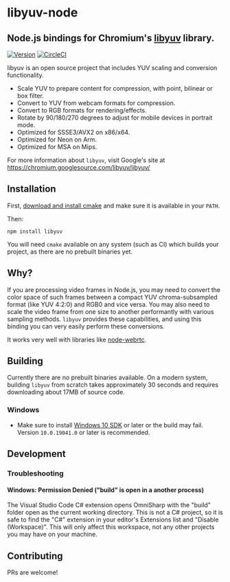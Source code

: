 # libyuv-node
## Node.js bindings for Chromium's [libyuv](https://chromium.googlesource.com/libyuv/libyuv/) library. 

[![Version](https://img.shields.io/npm/v/libyuv.svg)](https://www.npmjs.com/package/libyuv)
[![CircleCI](https://circleci.com/gh/astronautlabs/libyuv-node.svg?style=svg)](https://circleci.com/gh/astronautlabs/libyuv-node)


libyuv is an open source project that includes YUV scaling and conversion functionality.

- Scale YUV to prepare content for compression, with point, bilinear or box filter.
- Convert to YUV from webcam formats for compression.
- Convert to RGB formats for rendering/effects.
- Rotate by 90/180/270 degrees to adjust for mobile devices in portrait mode.
- Optimized for SSSE3/AVX2 on x86/x64.
- Optimized for Neon on Arm.
- Optimized for MSA on Mips.

For more information about `libyuv`, visit Google's site at https://chromium.googlesource.com/libyuv/libyuv/

## Installation 

First, [download and install cmake](https://cmake.org/download/) and make sure it 
is available in your `PATH`.

Then:
```
npm install libyuv
```

You will need `cmake` available on any system (such as CI) which builds your 
project, as there are no prebuilt binaries yet.

## Why?

If you are processing video frames in Node.js, you may need to convert the color space
of such frames between a compact YUV chroma-subsampled format (like YUV 4:2:0) and RGB0 
and vice versa. You may also need to scale the video frame from one size to another
performantly with various sampling methods. `libyuv` provides these capabilities,
and using this binding you can very easily perform these conversions.

It works very well with libraries like [node-webrtc](https://github.com/node-webrtc/node-webrtc).

## Building

Currently there are no prebuilt binaries available. On a modern system, building 
`libyuv` from scratch takes approximately 30 seconds and requires downloading 
about 17MB of source code. 

### Windows

- Make sure to install 
  [Windows 10 SDK](https://developer.microsoft.com/en-US/windows/downloads/windows-10-sdk/) 
  or later or the build may fail. Version `10.0.19041.0` or later is recommended.

## Development
### Troubleshooting
#### Windows: Permission Denied ("build" is open in a another process)

The Visual Studio Code C# extension opens OmniSharp with the "build" folder open as the current working directory.
This is not a C# project, so it is safe to find the "C#" extension in your editor's Extensions list and "Disable (Workspace)".
This will only affect this workspace, not any other projects you may have on your machine.

## Contributing

PRs are welcome!
